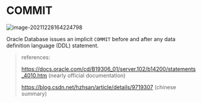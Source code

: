 # COMMIT

![image-20211228164224798](C:\Users\duoduo.liu\AppData\Roaming\Typora\typora-user-images\image-20211228164224798.png)

Oracle Database issues an implicit `COMMIT` before and after any data definition language (DDL) statement.



> references: 
>
> https://docs.oracle.com/cd/B19306_01/server.102/b14200/statements_4010.htm (nearly official documentation)
>
> https://blog.csdn.net/hzhsan/article/details/9719307 (chinese summary)

